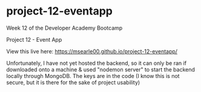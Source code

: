 # project-12-eventapp

Week 12 of the Developer Academy Bootcamp

Project 12 - Event App

View this live here: https://msearle00.github.io/project-12-eventapp/

Unfortunately, I have not yet hosted the backend, so it can only be ran if downloaded onto a machine & used "nodemon server" to start the backend locally through MongoDB. The keys are in the code (I know this is not secure, but it is there for the sake of project usability)
